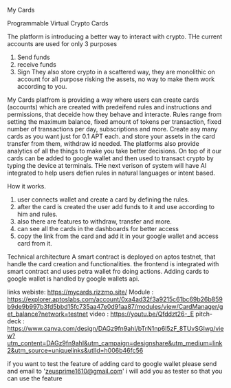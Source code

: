 My Cards

Programmable Virtual Crypto Cards

The platform is introducing a better way to interact with crypto. THe current accounts are used for only 3 purposes 
1. Send funds
2. receive funds
3. Sign
They also store crypto in a scattered way, they are monolithic on account for all purpose risking the assets, no way to make them work according to you.

My Cards platfrom is providing a way where users can create cards (accounts) which are created with predeifend rules and instructions and permissions, that deceide how they behave and interacte. Rules range from setting the maximum balance, fixed amount of tokens per transaction, fixed number of transactions per day, subscriptions and more. Create asy many cards as you want just for 0.1 APT each. and store your assets in the card transfer from them, withdraw id needed. The platforms also provide analytics of all the things to make you take better decisions. On top of it our cards can be added to google wallet and then used to transact crypto by typing the device at terminals. THe next verison of system will have AI integrated to help users defien rules in natural languages or intent based.

How it works.
1. user connects wallet and create a card by defining the rules.
2. after the card is created the user add funds to it and use according to him and rules.
3. also there are features to withdraw, transfer and more.
4. can see all the cards in the dashboards for better access
5. copy the link from the card and add it in your google wallet and access card from it.

Technical architecture
A smart contract is deployed on aptos testnet, that handle the card creation and functionalities. the frontend is integrated with smart contract and uses petra wallet fro doing actions. Adding cards to google wallet is handled by google wallets api.


links
webiste: https://mycards.rizzmo.site/
Module : https://explorer.aptoslabs.com/account/0xa4ad32f3a9215c61bc69b26b859b9de9b997b3fd5bbd15fc735aa47e0d91aa87/modules/view/CardManager/get_balance?network=testnet
video : https://youtu.be/Qfddzt26-_E
pitch-deck : https://www.canva.com/design/DAGz9fn9ahI/bTrN1np6l5zF_8TUvSGIwg/view?utm_content=DAGz9fn9ahI&utm_campaign=designshare&utm_medium=link2&utm_source=uniquelinks&utlId=h006b46fc56

if you want to test the feature of adding card to google wallet please send and email to 'zeusprime1610@gmail.com' i will add you as tester so that you can use the feature

